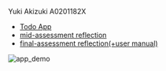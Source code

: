 Yuki Akizuki A0201182X

- [Todo App](https://nest-todo-app.netlify.app/)
- [mid-assessment reflection](CVWO%20mid-assignment(Yuki%20Akizuki,%20A0201182X).pdf)
- [final-assessment reflection(+user manual)](CVWO%20final-assignment(Yuki%20Akizuki,%20A0201182X).pdf)

![app_demo](demo.gif)
